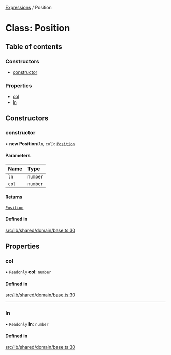 [Expressions](../README.md) / Position

# Class: Position

## Table of contents

### Constructors

- [constructor](Position.md#constructor)

### Properties

- [col](Position.md#col)
- [ln](Position.md#ln)

## Constructors

### constructor

• **new Position**(`ln`, `col`): [`Position`](Position.md)

#### Parameters

| Name | Type |
| :------ | :------ |
| `ln` | `number` |
| `col` | `number` |

#### Returns

[`Position`](Position.md)

#### Defined in

[src/lib/shared/domain/base.ts:30](https://github.com/FlavioLionelRita/3xpr/blob/d3ae653/src/lib/shared/domain/base.ts#L30)

## Properties

### col

• `Readonly` **col**: `number`

#### Defined in

[src/lib/shared/domain/base.ts:30](https://github.com/FlavioLionelRita/3xpr/blob/d3ae653/src/lib/shared/domain/base.ts#L30)

___

### ln

• `Readonly` **ln**: `number`

#### Defined in

[src/lib/shared/domain/base.ts:30](https://github.com/FlavioLionelRita/3xpr/blob/d3ae653/src/lib/shared/domain/base.ts#L30)
